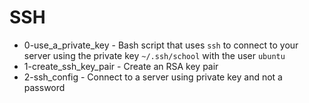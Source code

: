 # SSH

- 0-use_a_private_key - Bash script that uses `ssh` to connect to your server using the private key `~/.ssh/school` with the user `ubuntu`
- 1-create_ssh_key_pair - Create an RSA key pair
- 2-ssh_config - Connect to a server using private key and not a password
